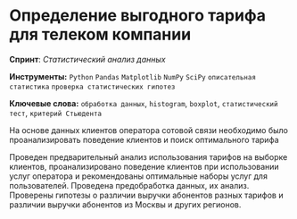# Определение выгодного тарифа для телеком компании

**Спринт**: *Статистический анализ данных*

**Инструменты:** `Python`  `Pandas` 
`Matplotlib`
`NumPy`
`SciPy`
`описательная статистика`
`проверка статистических гипотез`

**Ключевые слова:** `обработка данных`, `histogram`, `boxplot`, `статистический тест`,
`критерий Стьюдента`

На основе данных клиентов оператора сотовой связи необходимо было проанализировать поведение клиентов и поиск оптимального тарифа

Проведен предварительный анализ использования тарифов на выборке клиентов,
проанализировано поведение клиентов при использовании услуг оператора и
рекомендованы оптимальные наборы услуг для пользователей. Проведена предобработка
данных, их анализ. Проверены гипотезы о различии выручки абонентов разных тарифов и
различии выручки абонентов из Москвы и других регионов.
